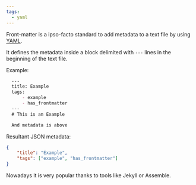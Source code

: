 ```yaml
---
tags:
  - yaml
---
```

Front-matter is a ipso-facto standard 
to add metadata to a text file by using [YAML](http://www.yaml.org/).

It defines the metadata inside a block
delimited with `---` lines in 
the beginning of the text file. 

Example:

```markdown
  ---
  title: Example
  tags:
      - example
      - has_frontmatter
  ---
  # This is an Example

  And metadata is above
```

Resultant JSON metadata:

```json
{
    "title": "Example",
    "tags": ["example", "has_frontmatter"]
}
```

Nowadays it is very popular thanks to tools like Jekyll or Assemble.
